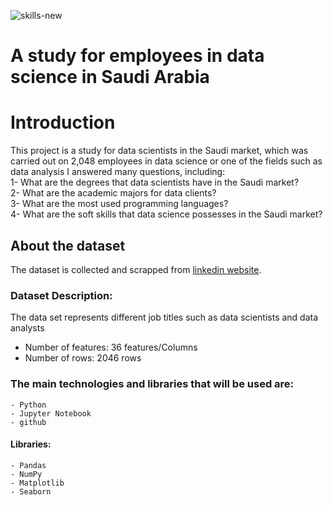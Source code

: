![skills-new](https://user-images.githubusercontent.com/60079586/157365561-21f7d9da-1fc6-4861-b8bf-e07bfcc9a4ea.jpg)

# A study for employees in data science in Saudi Arabia



# Introduction
This project is a study for data scientists in the Saudi market, which was carried out on 2,048 employees in data science or one of the fields such as data analysis
I answered many questions, including:
<br>1- What are the degrees that data scientists have in the Saudi market?
<br>2- What are the academic majors for data clients?
<br>3- What are the most used programming languages?
<br>4- What are the soft skills that data science possesses in the Saudi market?

## About the dataset
The dataset is collected and scrapped from [linkedin website](https://www.linkedin.com).



### Dataset Description: 

The data set represents different job titles such as data scientists and data analysts
   - Number of features:    36 features/Columns
   - Number of rows:        2046 rows


    
### The main technologies and libraries that will be used are: 
    - Python 
    - Jupyter Notebook
    - github

#### Libraries: 
    - Pandas
    - NumPy 
    - Matplotlib
    - Seaborn
